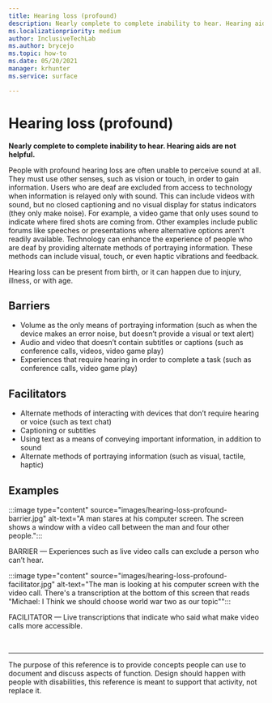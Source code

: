 ```yaml
---
title: Hearing loss (profound)
description: Nearly complete to complete inability to hear. Hearing aids aren't helpful. 
ms.localizationpriority: medium
author: InclusiveTechLab
ms.author: brycejo 
ms.topic: how-to
ms.date: 05/20/2021
manager: krhunter
ms.service: surface

---
```


# Hearing loss (profound)

**Nearly complete to complete inability to hear. Hearing aids are not helpful.**

People with profound hearing loss are often unable to perceive sound at all. They must use other senses, such as vision or touch, in order to gain information. Users who are deaf are excluded from access to technology when information is relayed only with sound. This can include videos with sound, but no closed captioning and no visual display for status indicators (they only make noise). For example, a video game that only uses sound to indicate where fired shots are coming from. Other examples include public forums like speeches or presentations where alternative options aren't readily available. Technology can enhance the experience of people who are deaf by providing alternate methods of portraying information. These methods can include visual, touch, or even haptic vibrations and feedback.

Hearing loss can be present from birth, or it can happen due to injury, illness, or with age.

## Barriers

* Volume as the only means of portraying information (such as when the device makes an error noise, but doesn’t provide a visual or text alert)
* Audio and video that doesn’t contain subtitles or captions (such as conference calls, videos, video game play)
* Experiences that require hearing in order to complete a task (such as conference calls, video game play)


## Facilitators
* Alternate methods of interacting with devices that don’t require hearing or voice (such as text chat)​
* Captioning or subtitles ​
* Using text as a means of conveying important information, in addition to sound​
* Alternate methods of portraying information (such as visual, tactile, haptic)​


## Examples

:::image type="content" source="images/hearing-loss-profound-barrier.jpg" alt-text="A man stares at his computer screen. The screen shows a  window with a video call between the man and four other people.":::

BARRIER — Experiences such as live video calls can exclude a person who can’t hear. 

:::image type="content" source="images/hearing-loss-profound-facilitator.jpg" alt-text="The man is looking at his computer screen with the video call. There's a transcription at the bottom of this screen that reads &quot;Michael: I Think we should choose world war two as our topic&quot;":::

FACILITATOR — Live transcriptions that indicate who said what make video calls more accessible. 

&nbsp;

[comment]: # (Footer statement)
___
The purpose of this reference is to provide concepts people can use to document and discuss aspects of function. Design should happen with people with disabilities, this reference is meant to support that activity, not replace it. 